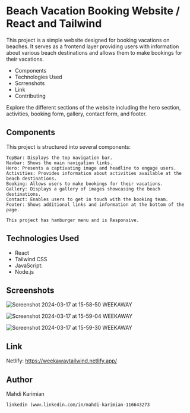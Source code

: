 # Beach Vacation Booking Website / React and Tailwind

This project is a simple website designed for booking vacations on beaches. It serves as a frontend layer providing users with information about various beach destinations and allows them to make bookings for their vacations.

   - Components
   - Technologies Used
   - Scrrenshots
   - Link
   - Contributing

Explore the different sections of the website including the hero section, activities, booking form, gallery, contact form, and footer.

## Components

This project is structured into several components:

    TopBar: Displays the top navigation bar.
    Navbar: Shows the main navigation links.
    Hero: Presents a captivating image and headline to engage users.
    Activities: Provides information about activities available at the beach destinations.
    Booking: Allows users to make bookings for their vacations.
    Gallery: Displays a gallery of images showcasing the beach destinations.
    Contact: Enables users to get in touch with the booking team.
    Footer: Shows additional links and information at the bottom of the page.

    This project has hamburger menu and is Responsive.

## Technologies Used

   - React
  -  Tailwind CSS
  -  JavaScript:
  -  Node.js

## Screenshots
![Screenshot 2024-03-17 at 15-58-50 WEEKAWAY](https://github.com/Mahdii-Kariimiian/Beach-Vacation-Booking-Website/assets/134393975/e76a8d00-363a-4702-b0e3-1dd2534b53cb)


![Screenshot 2024-03-17 at 15-59-04 WEEKAWAY](https://github.com/Mahdii-Kariimiian/Beach-Vacation-Booking-Website/assets/134393975/f31141b1-c834-4332-adee-6631dcf11262)


![Screenshot 2024-03-17 at 15-59-30 WEEKAWAY](https://github.com/Mahdii-Kariimiian/Beach-Vacation-Booking-Website/assets/134393975/1ccdde9e-8b36-42c9-b986-33c295f30a1b)


## Link 
Netlify: https://weekawaytailwind.netlify.app/

## Author

Mahdi Karimian

    linkedin (www.linkedin.com/in/mahdi-karimian-116643273


